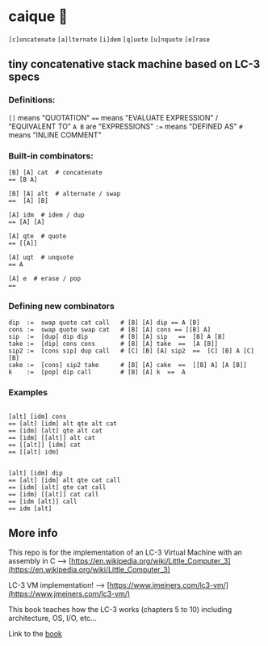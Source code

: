 # caique 🦜
`[c]oncatenate`
`[a]lternate`
`[i]dem`
`[q]uote`
`[u]nquote`
`[e]rase`

## tiny concatenative stack machine based on LC-3 specs

### Definitions:

`[]` means "QUOTATION"
`==` means "EVALUATE EXPRESSION" / "EQUIVALENT TO"
`A B`  are "EXPRESSIONS"
`:=` means "DEFINED AS"
`#`  means "INLINE COMMENT"

### Built-in combinators:
```
[B] [A] cat  # concatenate
== [B A]

[B] [A] alt  # alternate / swap
==  [A] [B]

[A] idm  # idem / dup
== [A] [A]

[A] qte  # quote
== [[A]]

[A] uqt  # unquote
== A

[A] e  # erase / pop
==
```

### Defining new combinators

```
dip  :=  swap quote cat call   # [B] [A] dip == A [B]
cons :=  swap quote swap cat   # [B] [A] cons == [[B] A]    
sip  :=  [dup] dip dip         # [B] [A] sip   ==  [B] A [B]            
take :=  [dip] cons cons       # [B] [A] take  ==  [A [B]]             
sip2 :=  [cons sip] dup call   # [C] [B] [A] sip2  ==  [C] [B] A [C] [B]   
cake :=  [cons] sip2 take      # [B] [A] cake  ==  [[B] A] [A [B]]     
k    :=  [pop] dip call        # [B] [A] k  ==  A
```

### Examples

```

[alt] [idm] cons
== [alt] [idm] alt qte alt cat
== [idm] [alt] qte alt cat
== [idm] [[alt]] alt cat
== [[alt]] [idm] cat
== [[alt] idm]


[alt] [idm] dip
== [alt] [idm] alt qte cat call
== [idm] [alt] qte cat call
== [idm] [[alt]] cat call
== [idm [alt]] call
== idm [alt]
```

## More info
This repo is for the implementation of an LC-3 Virtual Machine with an assembly in C --> [https://en.wikipedia.org/wiki/Little_Computer_3](https://en.wikipedia.org/wiki/Little_Computer_3)

LC-3 VM implementation! --> [https://www.jmeiners.com/lc3-vm/](https://www.jmeiners.com/lc3-vm/)

This book teaches how the LC-3 works (chapters 5 to 10) including architecture, OS, I/O, etc...

Link to the [book](https://www.amazon.com/Introduction-Computing-Systems-Gates-Beyond-dp-1260150534/dp/1260150534/ref=dp_ob_title_bk)
